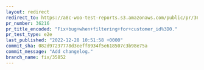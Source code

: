 ```yaml
---
layout: redirect
redirect_to: https://a8c-woo-test-reports.s3.amazonaws.com/public/pr/36216/e2e/index.html
pr_number: 36216
pr_title_encoded: "Fix+bug+when+filtering+for+customer_id%3D0."
pr_test_type: e2e
last_published: "2022-12-28 10:51:58 +0000"
commit_sha: 082d97237778d3eeff8934f5e618507c3b98e75a
commit_message: "Add changelog."
branch_name: fix/35852
---
```

